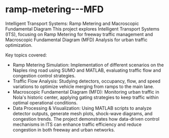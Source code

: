 # ramp-metering---MFD
Intelligent Transport Systems: Ramp Metering and Macroscopic Fundamental Diagram 
This project explores Intelligent Transport Systems (ITS), focusing on Ramp Metering for freeway traffic management and Macroscopic Fundamental Diagram (MFD) Analysis for urban traffic optimization.

Key topics covered:

- Ramp Metering Simulation: Implementation of different scenarios on the Naples ring road using SUMO and MATLAB, evaluating traffic flow and congestion control strategies.
- Traffic Flow Analysis: Studying detectors, occupancy, flow, and speed variations to optimize vehicle merging from ramps to the main lane.
- Macroscopic Fundamental Diagram (MFD): Monitoring urban traffic in Nola's historic center, applying gating strategies to keep traffic within optimal operational conditions.
- Data Processing & Visualization: Using MATLAB scripts to analyze detector outputs, generate mesh plots, shock-wave diagrams, and congestion trends.
The project demonstrates how data-driven control mechanisms in ITS can enhance traffic efficiency and reduce congestion in both freeway and urban networks.

